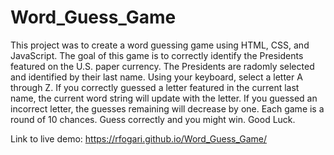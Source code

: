 # Word_Guess_Game
This project was to create a word guessing game using HTML, CSS, and JavaScript.
The goal of this game is to correctly identify the Presidents featured on the U.S. paper currency.
The Presidents are radomly selected and identified by their last name.
Using your keyboard, select a letter A through Z.
If you correctly guessed a letter featured in the current last name, the current word string will update with the letter.
If you guessed an incorrect letter, the guesses remaining will decrease by one.
Each game is a round of 10 chances.
Guess correctly and you might win.
Good Luck.

Link to live demo: https://rfogari.github.io/Word_Guess_Game/
